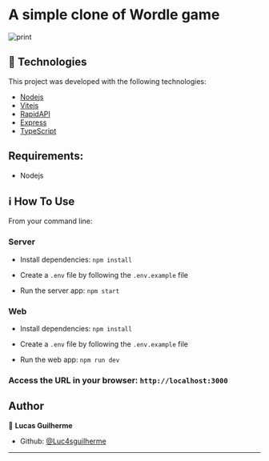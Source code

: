 # A simple clone of Wordle game

![print](https://user-images.githubusercontent.com/29242243/173457851-53e9f65b-82a9-4440-bb05-ca4a17ecd7d0.PNG)

## 🚀 Technologies

This project was developed with the following technologies:

-  [Nodejs][nodejs]
-  [Vitejs][vitejs]
-  [RapidAPI][rapidapi]
-  [Express][express]
-  [TypeScript][Typescript]

## Requirements:
- Nodejs

## :information_source: How To Use

From your command line:

### Server
  - Install dependencies: `npm install`

  - Create a `.env` file by following the `.env.example` file

  - Run the server app: `npm start`

### Web
  - Install dependencies: `npm install`

  - Create a `.env` file by following the `.env.example` file

  - Run the web app: `npm run dev`

### Access the URL in your browser: `http://localhost:3000`

## Author

👤 **Lucas Guilherme**

- Github: [@Luc4sguilherme](https://github.com/Luc4sguilherme)

---

[nodejs]: https://nodejs.org/
[express]: https://expressjs.com/
[rapidapi]: https://rapidapi.com/
[vitejs]: https://vitejs.dev/
[typescript]: https://www.typescriptlang.org/
